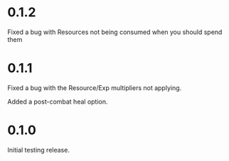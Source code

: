 # 0.1.2

Fixed a bug with Resources not being consumed when you should spend them

# 0.1.1

Fixed a bug with the Resource/Exp multipliers not applying.

Added a post-combat heal option.

# 0.1.0

Initial testing release.
